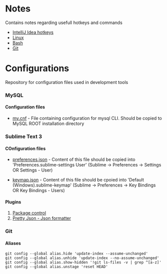 # Notes
Contains notes regarding usefull hotkeys and commands

* [IntelliJ Idea hotkeys](notes/intellijHotkeys.md)
* [Linux](notes/linux.md)
* [Bash](notes/bash.md)
* [Git](notes/git.md)

# Configurations
Repository for configuration files used in development tools

### MySQL

#### Configuration files

* [my.cnf](config/mysql/my.cnf) - File containing configuration for mysql CLI. Should be copied to MySQL ROOT installation directory

### Sublime Text 3

#### COnfiguration files

* [preferences.json](config/sublime/preferences.json) - Content of this file should be copied into 'Preferences.sublime-settings User' (Sublime -> Preferences -> Settings OR Settings - User)

* [keymap.json](config/sublime/keymap.json) - Content of this file should be cpoied into 'Default (Windows).sublime-keymap' (Sublime -> Preferences -> Key Bindings OR Key Bindings - Users)

#### Plugins
1. [Package control](https://packagecontrol.io/installation)
2. [Pretty Json - Json formatter](https://github.com/dzhibas/SublimePrettyJson)

### Git

#### Aliases

    git config --global alias.hide 'update-index --assume-unchanged'
    git config --global alias.unhide 'update-index --no-assume-unchanged'
    git config --global alias.show-hidden '!git ls-files -v | grep ^[a-z]'
    git config --global alias.unstage 'reset HEAD'
